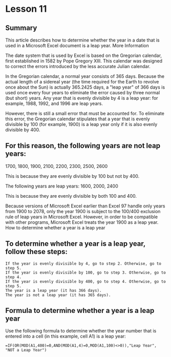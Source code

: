 # Lesson 11
## Summary

This article describes how to determine whether the year in a date that is used in a Microsoft Excel document is a leap year.
More Information

The date system that is used by Excel is based on the Gregorian calendar, first established in 1582 by Pope Gregory XIII. This calendar was designed to correct the errors introduced by the less accurate Julian calendar.

In the Gregorian calendar, a normal year consists of 365 days. Because the actual length of a sidereal year (the time required for the Earth to revolve once about the Sun) is actually 365.2425 days, a "leap year" of 366 days is used once every four years to eliminate the error caused by three normal (but short) years. Any year that is evenly divisible by 4 is a leap year: for example, 1988, 1992, and 1996 are leap years.

However, there is still a small error that must be accounted for. To eliminate this error, the Gregorian calendar stipulates that a year that is evenly divisible by 100 (for example, 1900) is a leap year only if it is also evenly divisible by 400.

## For this reason, the following years are not leap years:

1700, 1800, 1900, 2100, 2200, 2300, 2500, 2600

This is because they are evenly divisible by 100 but not by 400.

The following years are leap years: 1600, 2000, 2400

This is because they are evenly divisible by both 100 and 400.

Because versions of Microsoft Excel earlier than Excel 97 handle only years from 1900 to 2078, only the year 1900 is subject to the 100/400 exclusion rule of leap years in Microsoft Excel. However, in order to be compatible with other programs, Microsoft Excel treats the year 1900 as a leap year.
How to determine whether a year is a leap year

## To determine whether a year is a leap year, follow these steps:

    If the year is evenly divisible by 4, go to step 2. Otherwise, go to step 5.
    If the year is evenly divisible by 100, go to step 3. Otherwise, go to step 4.
    If the year is evenly divisible by 400, go to step 4. Otherwise, go to step 5.
    The year is a leap year (it has 366 days).
    The year is not a leap year (it has 365 days).

## Formula to determine whether a year is a leap year

Use the following formula to determine whether the year number that is entered into a cell (in this example, cell A1) is a leap year:

```excell
=IF(OR(MOD(A1,400)=0,AND(MOD(A1,4)=0,MOD(A1,100)<>0)),"Leap Year", "NOT a Leap Year")
```